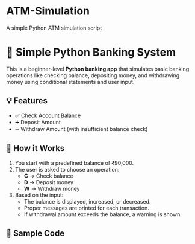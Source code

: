 # ATM-Simulation
A simple Python ATM simulation script
# 🏦 Simple Python Banking System

This is a beginner-level **Python banking app** that simulates basic banking operations like checking balance, depositing money, and withdrawing money using conditional statements and user input.

## 💡 Features

- ✅ Check Account Balance  
- ➕ Deposit Amount  
- ➖ Withdraw Amount (with insufficient balance check)

## 📜 How it Works

1. You start with a predefined balance of ₹90,000.
2. The user is asked to choose an operation:
   - **C** → Check balance
   - **D** → Deposit money
   - **W** → Withdraw money
3. Based on the input:
   - The balance is displayed, increased, or decreased.
   - Proper messages are printed for each transaction.
   - If withdrawal amount exceeds the balance, a warning is shown.

## 🧪 Sample Code

